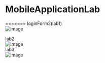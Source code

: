 # MobileApplicationLab

=======
loginForm2(lab1)<br>
![image](https://github.com/abujaforhadi/MobileApplicationLab/assets/79355299/8853be5d-9d54-414a-9045-f954771c9d94)
<br>



lab2<br>
![image](https://github.com/abujaforhadi/MobileApplicationLab/assets/79355299/966c2def-e567-4c4d-8701-9a1d16df6ca6)
<br>
lab3 <br>
![image](https://github.com/abujaforhadi/MobileApplicationLab/assets/79355299/8af11b55-b0f7-4e84-9de4-a5ff31aa8622)

<br>
